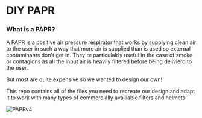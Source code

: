 # DIY PAPR

### What is a PAPR?

A PAPR is a positive air pressure respirator that works by supplying clean air to the user in such a way that more air is supplied than is used so external contaminants don't get in.
They're particulalrly useful in the case of smoke or contagions as all the input air is heavily filtered before being delivierd to the user.

But most are quite expensive so we wanted to design our own!

This repo contains all of the files you need to recreate our design and adapt it to work with many types of commercially availiable filters and helmets. 

![PAPRv4](https://github.com/thethoughtemporium/PAPR/blob/main/493507e8-c7e0-45a2-9ea5-cce407912ea4.PNG?raw=true)

